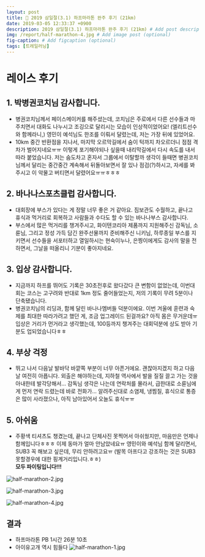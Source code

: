 ```yaml
---
layout: post
title: 🏃 2019 삼일절(3.1) 하프마라톤 완주 후기 (21km)
date: 2019-03-05 12:33:37 +0900
description: 2019 삼일절(3.1) 하프마라톤 완주 후기 (21km) # Add post description (optional)
img: /report/half-marathon-4.jpg # Add image post (optional)
fig-caption: # Add figcaption (optional)
tags: [트레일러닝]
---
```


# 레이스 후기

## 1. 박병권코치님 감사합니다.

- 병권코치님께서 페이스메이커를 해주셨는데, 코치님은 주로에서 다른 선수들과 마주치면서 대화도 나누시고 조깅으로 달리시는 모습이 인상적이었어요! (엘리트선수와 함께라니,) 영민이 예석님도 한조를 이뤄서 달렸는데, 저는 가장 뒤에 있었어요. 
- 10km 중간 반환점을 지나서, 마지막 오르막길에서 숨이 턱까지 차오르더니 점점 격차가 벌어지네요ㅠㅠ 이렇게 포기해야되나 싶을때 내리막길에서 다시 속도를 내서 따라 붙었습니다. 저는 숨도차고 혼자서 그룹에서 이탈할까 생각이 들때면 병권코치님께서 달리는 중간중간 계속해서 뒤돌아보면서 잘 있나 점검(?)하시고, 자세를 봐주시고 이 악물고 버티면서 달렸어요ㅠㅠㅎㅎㅎ 

## 2. 바나나스포츠클럽 감사합니다.
- 대회장에 부스가 있다는 게 정말 너무 좋은 거 같아요. 짐보관도 수월하고, 끝나고 휴식과 먹거리로 회복하고 사람들과 수다도 할 수 있는 바나나부스 감사합니다. 
- 부스에서 많은 먹거리를 챙겨주시고, 화이텐코리아 제품까지 지원해주신 감독님, 소륜님, 그리고 정성 가득 담긴 완주선물까지 준비해주신 니키님, 하루종일 부스를 지키면서 선수들을 서포터하고 열일하시는 현숙이누나, 은찡이에게도 감사의 말을 전하면서, 그날을 떠올리니 기분이 좋아지네요. 

## 3. 입상 감사합니다.
- 지금까지 하프를 뛰어도 기록은 30초전후로 왔다갔다 큰 변함이 없었는데, 이번대회는 코스는 고구려와 반대로 1km 정도 줄어들었는지, 저의 기록이 무려 5분이나 단축됐습니다. 
- 병권코치님의 리딩과, 함께 달린 바나나멤버들 덕분이에요. 이번 겨울에 훈련과 숙제를 최대한 따라가려고 했던 게, 조금 업그레이드 된걸까요? 아직 몸은 무거운데ㅠ 입상은 거리가 먼거라고 생각했는데, 100등까지 챙겨주는 대회덕분에 상도 받아 기분도 업되었습니다ㅎㅎ 

## 4. 부상 걱정
- 뛰고 나서 다음날 발바닥 바깥쪽 부분이 너무 아픈거에요. 괜찮아지겠지 하고 다음날 여전히 아픕니다. 외출은 해야하는데, 지하철 역사에서 발을 질질 끌고 가는 것을 아내한테 발각당해서... 감독님 생각은 나는데 연락처를 몰라서, 급한대로 소륜님에게 먼저 연락 드렸는데 바로 전화가... 알려주신대로 소염제, 냉찜질, 휴식으로 통증은 많이 사라졌으나, 아직 남아있어서 오늘도 휴식ㅠㅠ 

## 5. 아쉬움
- 주황색 티셔츠도 챙겼는데, 끝나고 단체사진 못찍어서 아쉬웠지만, 마음만은 언제나 함께입니다ㅎㅎㅎ 이제 동마가 얼마 안남았네요ㅠ 영민이와 예석님 함께 달리면서, SUB3 꼭 해보고 싶은데, 무리 안하려고요ㅠ (발목 아프다고 강조하는 것은 SUB3 못할경우에 대한 핑계거리입니다.ㅎㅎ)  
**모두 파이팅입니다!!!**

![half-marathon-2.jpg](/img/in-post/half-marathon-2.jpg)

![half-marathon-3.jpg](/img/in-post/half-marathon-3.jpg)

![half-marathon-4.jpg](/img/in-post/half-marathon-4.jpg)


## 결과
- 하프마라톤 PB 1시간 26분 10초
- 아이유고개 역시 힘들다
![half-marathon-1.jpg](/img/in-post/half-marathon-1.jpg)